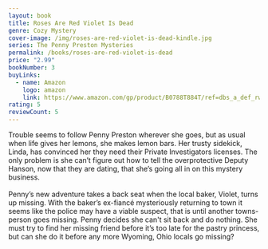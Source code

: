 ```yaml
---
layout: book
title: Roses Are Red Violet Is Dead
genre: Cozy Mystery
cover-image: /img/roses-are-red-violet-is-dead-kindle.jpg
series: The Penny Preston Mysteries
permalink: /books/roses-are-red-violet-is-dead
price: "2.99"
bookNumber: 3
buyLinks:
  - name: Amazon
    logo: amazon
    link: https://www.amazon.com/gp/product/B0788T884T/ref=dbs_a_def_rwt_hsch_vapi_tkin_p2_i0
rating: 5
reviewCount: 5
---
```

Trouble seems to follow Penny Preston wherever she goes, but as usual when life gives her lemons, she makes lemon bars. Her trusty sidekick, Linda, has convinced her they need their Private Investigators licenses. The only problem is she can’t figure out how to tell the overprotective Deputy Hanson, now that they are dating, that she’s going all in on this mystery business.\
\
Penny’s new adventure takes a back seat when the local baker, Violet, turns up missing. With the baker’s ex-fiancé mysteriously returning to town it seems like the police may have a viable suspect, that is until another towns-person goes missing. Penny decides she can't sit back and do nothing. She must try to find her missing friend before it’s too late for the pastry princess, but can she do it before any more Wyoming, Ohio locals go missing?